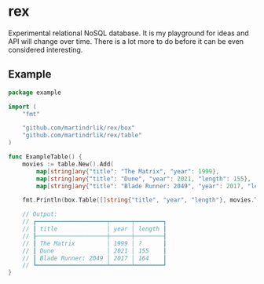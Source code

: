 # rex

Experimental relational NoSQL database. It is my playground for ideas and API will change over time. There is a lot more to do before it can be even considered interesting.

## Example

``` go
package example

import (
	"fmt"

	"github.com/martindrlik/rex/box"
	"github.com/martindrlik/rex/table"
)

func ExampleTable() {
	movies := table.New().Add(
		map[string]any{"title": "The Matrix", "year": 1999},
		map[string]any{"title": "Dune", "year": 2021, "length": 155},
		map[string]any{"title": "Blade Runner: 2049", "year": 2017, "length": 164})

	fmt.Println(box.Table([]string{"title", "year", "length"}, movies.Tuples()...))

	// Output:
	// ┏━━━━━━━━━━━━━━━━━━━━┯━━━━━━┯━━━━━━━━┓
	// ┃ title              │ year │ length ┃
	// ┠────────────────────┼──────┼────────┨
	// ┃ The Matrix         │ 1999 │ ?      ┃
	// ┃ Dune               │ 2021 │ 155    ┃
	// ┃ Blade Runner: 2049 │ 2017 │ 164    ┃
	// ┗━━━━━━━━━━━━━━━━━━━━┷━━━━━━┷━━━━━━━━┛
}

```